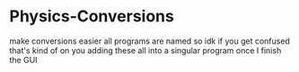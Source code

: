 # Physics-Conversions
make conversions easier 
all programs are named so idk if you get confused that's kind of on you
adding these all into a singular program once I finish the GUI
